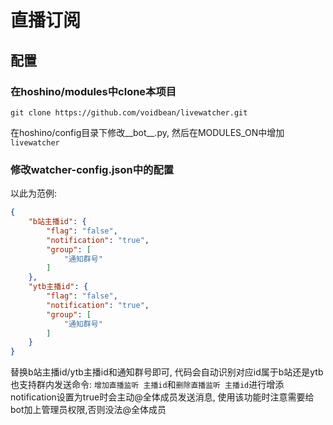 # 直播订阅
## 配置
### 在hoshino/modules中clone本项目

`git clone https://github.com/voidbean/livewatcher.git`

在hoshino/config目录下修改__bot__.py, 然后在MODULES_ON中增加`livewatcher`

### 修改watcher-config.json中的配置 
以此为范例:
```json
{
    "b站主播id": {
        "flag": "false",
        "notification": "true",
        "group": [
            "通知群号"
        ]
    },
    "ytb主播id": {
        "flag": "false",
        "notification": "true",
        "group": [
            "通知群号"
        ]
    }
}
```
替换b站主播id/ytb主播id和通知群号即可, 
代码会自动识别对应id属于b站还是ytb
也支持群内发送命令: `增加直播监听 主播id`和`删除直播监听 主播id`进行增添
notification设置为true时会主动@全体成员发送消息, 使用该功能时注意需要给bot加上管理员权限,否则没法@全体成员
